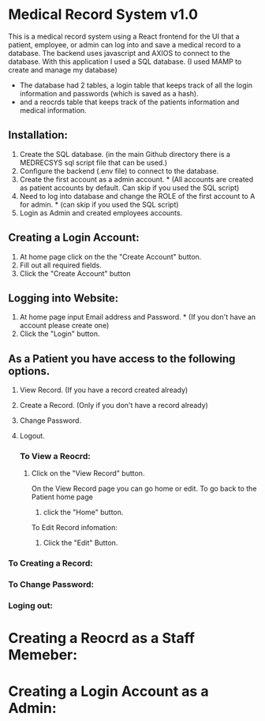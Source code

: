 # Medical Record System v1.0

This is a medical record system using a React frontend for the UI that a patient, employee, or admin can log into and save a medical record to a database.
The backend uses javascript and AXIOS to connect to the database.
With this application I used a SQL database. (I used MAMP to create and manage my database)
  - The database had 2 tables, a login table that keeps track of all the login information and passwords (which is saved as a hash).
  - and a reocrds table that keeps track of the patients information and medical information.

## Installation:
  1. Create the SQL database. (in the main Github directory there is a MEDRECSYS sql script file that can be used.)
  2. Configure the backend (.env file) to connect to the database. 
  3. Create the first account as a admin account. * (All accounts are created as patient accounts by default. Can skip if you used the SQL script)
  4. Need to log into database and change the ROLE of the first account to A for admin. * (can skip if you used the SQL script)
  5. Login as Admin and created employees accounts.



## Creating a Login Account:
 1. At home page click on the the "Create Account" button.
 2. Fill out all required fields.
 3. Click the "Create Account" button

## Logging into Website:
  1. At home page input Email address and Password. * (If you don't have an account please create one)
  2. Click the "Login" button.

## As a Patient you have access to the following options.
1. View Record. (If you have a record created already)
2. Create a Record. (Only if you don't have a record already)
3. Change Password.
4. Logout.

   ### To View a Reocrd:
    1. Click on the "View Record" button.
  
       On the View Record page you can go home or edit.
       To go back to the Patient home page
       1. click the "Home" button.
          
       To Edit Record infomation:
         1. Click the "Edit" Button.

  ### To Creating a Record:

  ### To Change Password:

  ### Loging out:


# Creating a Reocrd as a Staff Memeber:



# Creating a Login Account as a Admin:

